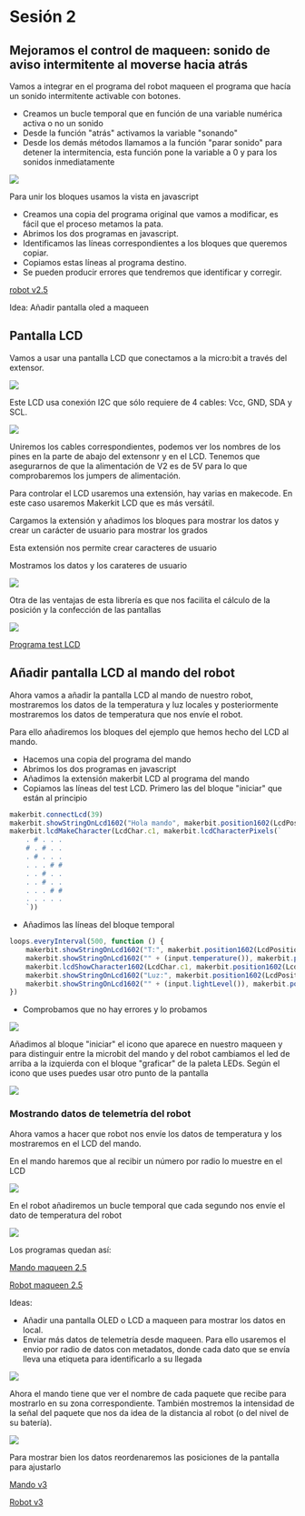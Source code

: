 # Sesión 2

## Mejoramos el control de maqueen: sonido de aviso intermitente al moverse hacia atrás

Vamos a integrar en el programa del robot maqueen el programa que hacía un sonido intermitente activable con botones.

* Creamos un bucle temporal que en función de una variable numérica activa o no un sonido
* Desde la función "atrás" activamos la variable "sonando"
* Desde los demás métodos llamamos a la función "parar sonido" para detener la intermitencia, esta función pone la variable a 0 y para los sonidos inmediatamente

![](./images/programa_robot_maqueen_v2.png)

Para unir los bloques usamos la vista en javascript

* Creamos una copia del programa original que vamos a modificar, es fácil que el proceso metamos la pata.
* Abrimos los dos programas en javascript.
* Identificamos las líneas correspondientes a los bloques  que queremos copiar.
* Copiamos estas líneas al programa destino.
* Se pueden producir errores que tendremos que identificar y corregir.

[robot v2.5](https://makecode.microbit.org/S94007-50010-37042-12017)


Idea: Añadir pantalla oled a maqueen

## Pantalla LCD

Vamos a usar una pantalla LCD que conectamos a la micro:bit a través del extensor.

![](./images/lcd_microbit.jpeg)

Este LCD usa conexión I2C que sólo requiere de 4 cables: Vcc, GND, SDA y SCL.

![](./images/lcd_conexion.jpeg)

Uniremos los cables correspondientes, podemos ver los nombres de los pines en la parte de abajo del extensonr y en el LCD. Tenemos que asegurarnos de que la alimentación de V2 es de 5V para lo que comprobaremos los jumpers de alimentación.

Para controlar el LCD usaremos una extensión, hay varias en makecode. En este caso usaremos Makerkit LCD que es más versátil. 

Cargamos la extensión y añadimos los bloques para mostrar los datos y crear un carácter de usuario para mostrar los grados

Esta extensión nos permite crear caracteres de usuario

Mostramos los datos y los carateres de usuario

![](./images/programa_lcd_makebit.png)

Otra de las ventajas de esta librería es que nos facilita el cálculo de la posición y la confección de las pantallas

![](./images/programa_makerbit_seleccion_posicion.png)

[Programa test LCD](https://makecode.microbit.org/S16394-50348-99702-05700)

## Añadir pantalla LCD al mando del robot

Ahora vamos a añadir la pantalla LCD al mando de nuestro robot, mostraremos los datos de la temperatura y luz locales y posteriormente mostraremos los datos de temperatura que nos envíe el robot.

Para ello añadiremos los bloques del ejemplo que hemos hecho del LCD al mando.

* Hacemos una copia del programa del mando
* Abrimos los dos programas en javascript
* Añadimos la extensión makerbit LCD al programa del mando
* Copiamos las líneas del test LCD. Primero las del bloque "iniciar" que están al principio

```javascript
makerbit.connectLcd(39)
makerbit.showStringOnLcd1602("Hola mando", makerbit.position1602(LcdPosition1602.Pos3), 16)
makerbit.lcdMakeCharacter(LcdChar.c1, makerbit.lcdCharacterPixels(`
    . # . . .
    # . # . .
    . # . . .
    . . . # #
    . . # . .
    . . # . .
    . . . # #
    . . . . .
    `))
```

* Añadimos las líneas del bloque temporal

```javascript
loops.everyInterval(500, function () {
    makerbit.showStringOnLcd1602("T:", makerbit.position1602(LcdPosition1602.Pos17), 16)
    makerbit.showStringOnLcd1602("" + (input.temperature()), makerbit.position1602(LcdPosition1602.Pos19), 2)
    makerbit.lcdShowCharacter1602(LcdChar.c1, makerbit.position1602(LcdPosition1602.Pos21))
    makerbit.showStringOnLcd1602("Luz:", makerbit.position1602(LcdPosition1602.Pos23), 16)
    makerbit.showStringOnLcd1602("" + (input.lightLevel()), makerbit.position1602(LcdPosition1602.Pos27), 16)
})
```
* Comprobamos que no hay errores y lo probamos

![](./images/programa_mando_2.5.png)

Añadimos al bloque "iniciar" el icono que aparece en nuestro maqueen y para distinguir entre la microbit del mando y del robot cambiamos el led de arriba a la izquierda con el bloque "graficar" de la paleta LEDs. Según el icono que uses puedes usar otro punto de la pantalla

![](./images/icono_mando.png)

### Mostrando datos de telemetría del robot

Ahora vamos a hacer que robot nos envíe los datos de temperatura y los mostraremos en el LCD del mando. 

En el mando haremos que al recibir un número por radio lo muestre en el LCD

![](./images/programa_mando_2.5_recibir.png)

En el robot añadiremos un bucle temporal que cada segundo nos envíe el dato de temperatura del robot

![](./images/programa_maqueen_radio_2.5.png)

Los programas quedan así:

[Mando maqueen 2.5](https://makecode.microbit.org/S15891-40327-08248-29896)

[Robot maqueen 2.5](https://makecode.microbit.org/S62199-18030-90259-31889)

Ideas:

* Añadir una pantalla OLED o LCD a maqueen para mostrar los datos en local.
* Enviar más datos de telemetría desde maqueen. Para ello usaremos el envio por radio de datos con metadatos, donde cada dato que se envía lleva una etiqueta para identificarlo a su llegada

![](./images/programa_robot_maqueen_radio_v3.png)

Ahora el mando tiene que ver el nombre de cada paquete que recibe para mostrarlo en su zona correspondiente. También mostremos la intensidad de la señal del paquete que nos da idea de la distancia al robot (o del nivel de su batería). 

![](./images/programa_mando_radio_v3.png)

Para mostrar bien los datos reordenaremos las posiciones de la pantalla para ajustarlo

[Mando v3](https://makecode.microbit.org/S08791-16176-40876-56238)

[Robot v3](https://makecode.microbit.org/S45866-77088-58989-92614)

